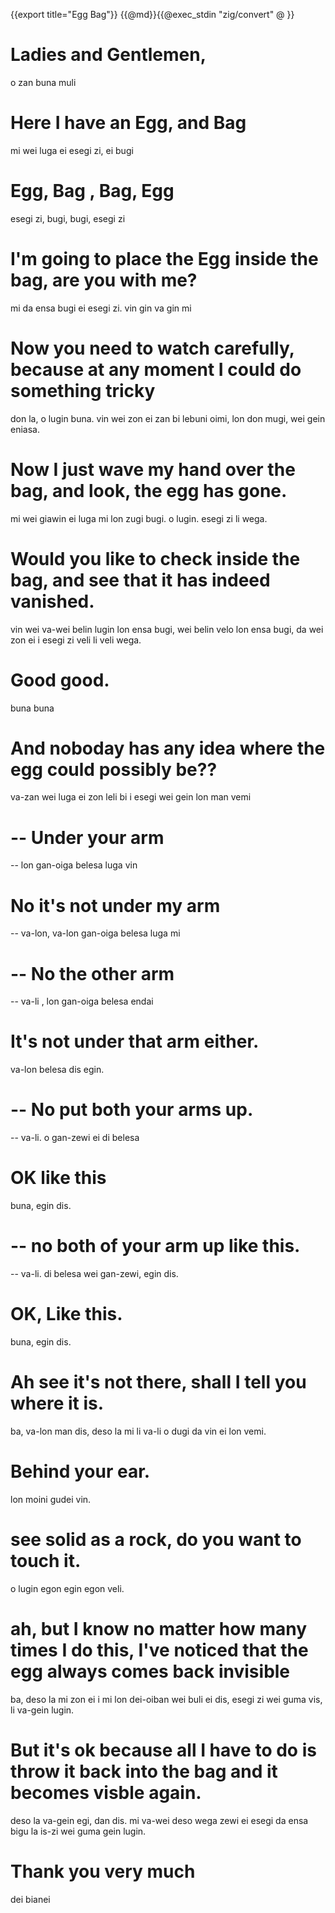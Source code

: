 {{export title="Egg Bag"}}
{{@md}}{{@exec_stdin "zig/convert" @ }}

# Ladies and Gentlemen,

o zan buna muli

# Here I have an Egg, and Bag

mi wei luga ei esegi zi, ei bugi

# Egg, Bag , Bag, Egg

esegi zi, bugi, bugi, esegi zi

# I'm going to place the Egg inside the bag, are you with me?

mi da ensa bugi ei esegi zi. vin gin va gin mi

# Now you need to watch carefully, because at any moment I could do something tricky

don la, o lugin buna. vin wei zon ei zan bi lebuni oimi, lon don mugi, wei gein eniasa.

# Now I just wave my hand over the bag, and look, the egg has gone.

mi wei giawin ei luga mi lon zugi bugi. o lugin. esegi zi li wega.

# Would you like to check inside the bag, and see that it has indeed vanished.

vin wei va-wei belin lugin lon ensa bugi, wei belin velo lon ensa bugi, da wei zon ei i esegi zi veli li veli wega.

# Good good.

buna buna

# And noboday has any idea where the egg could possibly be??

va-zan wei luga ei zon leli bi i esegi wei gein lon man vemi

# -- Under your arm

-- lon gan-oiga belesa luga vin

# No it's not under my arm

-- va-lon, va-lon gan-oiga belesa luga mi

# -- No the other arm

-- va-li , lon gan-oiga belesa endai

# It's not under that arm either.

va-lon belesa dis egin.

# -- No put both your arms up.

-- va-li. o gan-zewi ei di belesa 

# OK like this

buna, egin dis.

# -- no both of your arm up like this.

-- va-li. di belesa wei gan-zewi, egin dis.

# OK, Like this.

buna, egin dis.

# Ah see it's not there, shall I tell you where it is.

ba, va-lon man dis, deso la mi li va-li o dugi da vin ei lon vemi.

# Behind your ear.

lon moini gudei vin.

# see solid as a rock, do you want to touch it.

o lugin egon egin egon veli.

# ah, but I know no matter how many times I do this, I've noticed that the egg always comes back invisible

ba, deso la mi zon ei i mi lon dei-oiban wei buli ei dis, esegi zi wei guma vis, li va-gein lugin.

# But it's ok because all I have to do is throw it back into the bag and it becomes visble again.

deso la va-gein egi, dan dis. mi va-wei deso wega zewi ei esegi da ensa bigu la is-zi wei guma gein lugin.

# Thank you very much

dei bianei


